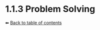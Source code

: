 # 1.1.3 Problem Solving

⬅ [Back to table of contents](https://github.com/ericdouglas/MIT-computer-science/tree/master/archives/01-introduction-to-computer-science-and-programming#table-of-contents)

